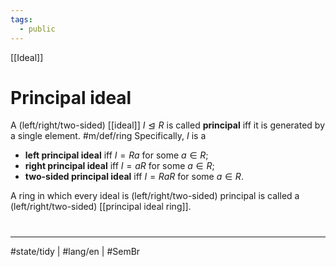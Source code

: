 ```yaml
---
tags:
  - public
---
```

[[Ideal]]
# Principal ideal

A (left/right/two-sided) [[ideal]] $I \trianglelefteq R$ is called **principal** iff it is generated by a single element. #m/def/ring 
Specifically, $I$ is a

- **left principal ideal** iff $I = Ra$ for some $a \in R$;
- **right principal ideal** iff $I = aR$ for some $a \in R$;
- **two-sided principal ideal** iff $I = RaR$ for some $a \in R$.

A ring in which every ideal is (left/right/two-sided) principal is called a (left/right/two-sided) [[principal ideal ring]].

#
---
#state/tidy | #lang/en | #SemBr
